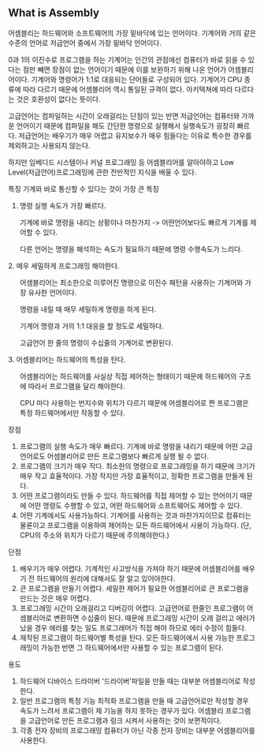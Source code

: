 <h2>What is Assembly</h2>

어셈블리는 하드웨어와 소프트웨어의 가장 밑바닥에 있는 언어이다.
기계어와 거의 같은 수준의 언어로 저급언어 중에서 가장 밑바닥 언어이다.

0과 1의 이진수로 프로그램을 하는 기계어는 인간의 관점에선 컴퓨터가 바로 읽을 수 있다는 점만 빼면 장점이 없는 언어이기 때문에 이를 보완하기 위해 나온 언어가 어셈블리어이다.
기계어와 명령어가 1:1로 대응되는 단어들로 구성되어 있다.
기계어가 CPU 종류에 따라 다르기 때문에 어셈블리어 역시 통일된 규격이 없다. 아키텍쳐에 따라 다르다는 것은 호환성이 없다는 뜻이다.

고급언어는 컴파일하는 시간이 오래걸리는 단점이 있는 반면 저급언어는 컴퓨터와 가까운 언어이기 때문에 컴파일을 해도 간단한 명령으로 실행해서 실행속도가 굉장히 빠르다.
저급언어는 배우기가 매우 어렵고 유지보수가 매우 힘들다는 이유로 특수한 경우를 제외하고는 사용되지 않는다.

하지만 임베디드 시스템이나 커널 프로그래밍 등 어셈블리어를 알아야하고 Low Level(저급언어)프로그래밍에 관한 전반적인 지식을 배울 수 있다.

특징
기계와 바로 통신할 수 있다는 것이 가장 큰 특징
1. 명령 실행 속도가 가장 빠르다.
<ul>기계에 바로 명령을 내리는 상황이나 마찬가지 -> 어떤언어보다도 빠르게 기계를 제어할 수 있다.</ul>
<ul>다른 언어는 명령을 해석하는 속도가 필요하기 때문에 명령 수행속도가 느리다.</ul>
2. 메우 세밀하게 프로그래밍 해야한다.
<ul>어셈블리어는 최소한으로 이루어진 명령으로 이진수 패턴을 사용하는 기계어와 가장 유사한 언어이다.</ul>
<ul>명령을 내릴 때 매무 세밀하게 명령을 하게 된다.</ul>
<ul>기계어 명령과 거의 1:1 대응을 할 정도로 세밀하다.</ul>
<ul>고급언어 한 줄의 명령이 수십줄의 기계어로 변환된다.</ul>
3. 어셈블리어는 하드웨어의 특성을 탄다.
<ul>어셈블리어는 하드웨어를 사실상 직접 제어하는 형태이기 때문에 하드웨어의 구조에 따라서 프로그램을 달리 해야한다.</ul>
<ul>CPU 마다 사용하는 번지수와 위치가 다르기 때문에 어셈블리어로 짠 프로그램은 특정 하드웨어에서만 작동할 수 있다.</ul>

장점
1. 프로그램의 실행 속도가 매우 빠르다.
기계에 바로 명령을 내리기 때문에 어떤 고급언어로도 어셈블리어로 만든 프로그램보다 빠르게 실행 될 수 없다.
2. 프로그램의 크기가 매우 작다.
최소한의 명령으로 프로그래밍을 하기 때문에 크기가 매우 작고 효율적이다.
가장 작지만 가장 효율적이고, 정확한 프로그램을 만들게 된다.
3. 어떤 프로그램이라도 만들 수 있다. 
하드웨어를 직접 제어할 수 있는 언어이기 때문에 어떤 명령도 수행할 수 있고, 어떤 하드웨어와 소프트웨어도 제어할 수 있다.
4. 어떤 기계에서도 사용가능하다.
기계어를 사용하는 것과 마찬가지이므로 컴퓨터는 물론이고 프로그램을 이용하여 제어하는 모든 하드웨어에서 사용이 가능하다. (단, CPU의 주소와 위치가 다르기 때문에 주의해야한다.)

단점
1. 배우기가 매우 어렵다.
기계적인 사고방식을 가져야 하기 때문에 어셈블리어를 배우기 전 하드웨어의 원리에 대해서도 잘 알고 있어야한다.
2. 큰 프로그램을 만들기 어렵다.
세밀한 제어가 필요한 어셈블리어로 큰 프로그램을 만드는 것은 매우 어렵다. 
3. 프로그래밍 시간이 오래걸리고 디버깅이 어렵다.
고급언어로 한줄인 프로그램이 어셈블리어로 변환하면 수십줄이 된다. 때문에 프로그래밍 시간이 오래 걸리고 에러가 났을 경우 에러를 찾는 일도 프로그래머가 직접 해야 하므로 에러 수정이 힘들다.
4. 제작된 프로그램이 하드웨어별 특성을 탄다.
모든 하드웨어에서 사용 가능한 프로그래밍이 가능한 반면 그 하드웨어에서만 사용할 수 있는 프로그램이 된다.

용도
1. 하드웨어 디바이스 드라이버
'드라이버'파일을 만들 때는 대부분 어셈블리어로 작성한다. 
2. 일반 프로그램의 특정 기능 최적화
프로그램을 만들 때 고급언어로만 작성할 경우 속도가 느려서 프로그램이 제 기능을 하지 못하는 경우가 있다. 어셈블리 프로그램을 고급언어로 만든 프로그램과 링크 시켜서 사용하는 것이 보편적이다.
3. 각종 전자 장비의 프로그래밍
컴퓨터가 아닌 각종 전자 장비는 대부분 어셈블리어를 사용한다.